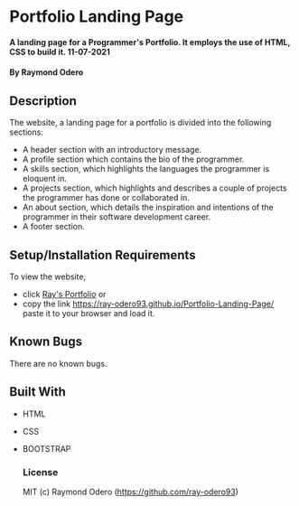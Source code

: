 # Portfolio Landing Page

#### A landing page for a Programmer's Portfolio. It employs the use of HTML, CSS to build it. 11-07-2021

#### By **Raymond Odero**

## Description
The website, a landing page for a portfolio is divided into the following sections:

* A header section with an introductory message.
* A profile section which contains the bio of the programmer.
* A skills section, which highlights the languages the programmer is eloquent in.
* A projects section, which highlights and describes a couple of projects the programmer has done or collaborated in.
* An about section, which details the inspiration and intentions of the programmer in their software development career.
* A footer section.
 
## Setup/Installation Requirements

To view the website, 
* click [Ray's Portfolio](https://ray-odero93.github.io/Portfolio-Landing-Page/)
or 
* copy the link https://ray-odero93.github.io/Portfolio-Landing-Page/ paste it to your browser and load it.  

## Known Bugs

There are no known bugs.

## Built With

* HTML
* CSS
* BOOTSTRAP
  
  ### License

  MIT (c) Raymond Odero (https://github.com/ray-odero93)